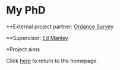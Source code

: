 # My PhD

**External project partner: [Ordance Survey](https://www.ordnancesurvey.co.uk/)

**Supervisor: [Ed Manley](https://environment.leeds.ac.uk/geography/staff/9293/professor-ed-manley)

*Project aims










Click [here](index.md) to return to the homepage.
